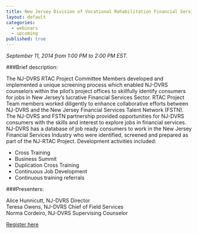```yaml
---
title: New Jersey Division of Vocational Rehabilitation Financial Services Job Development
layout: default
categories: 
  - webinars
  - upcoming
published: true
---
```


*September 11, 2014 from 1:00 PM to 2:00 PM EST.*

###Brief description:

The NJ-DVRS RTAC Project Committee Members developed and implemented a unique screening process which enabled NJ-DVRS counselors within the pilot’s project offices to skillfully identify consumers for jobs in New Jersey’s lucrative Financial Services Sector. RTAC Project Team members worked diligently to enhance collaborative efforts between NJ-DVRS and the New Jersey Financial Services Talent Network (FSTN). The NJ-DVRS and FSTN partnership provided opportunities for NJ-DVRS consumers with the skills and interest to explore jobs in financial services.  NJ-DVRS has a database of job ready consumers to work in the New Jersey Financial Services Industry who were identified, screened and prepared as part of the NJ-RTAC Project. Development activities included:

- Cross Training
- Business Summit
- Duplication Cross Training
- Continuous Job Development
- Continuous training referrals

###Presenters:

Alice Hunnicutt, NJ-DVRS Director  
Teresa Owens, NJ-DVRS Chief of Field Services  
Norma Cordeiro, NJ-DVRS Supervising Counselor


<a class="btn btn-primary btn-lg" role="button" href="https://events-na6.adobeconnect.com/content/connect/c1/839220836/en/events/event/shared/1149932032/event_registration.html?sco-id=1241181158&_charset_=utf-8">Register here</a>